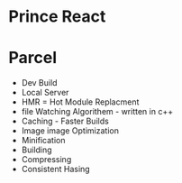 # Prince React


# Parcel 
- Dev Build
- Local Server
- HMR = Hot Module Replacment
- file Watching Algorithem - written in c++
- Caching - Faster Builds
- Image image Optimization
- Minification
- Building
- Compressing
- Consistent Hasing 